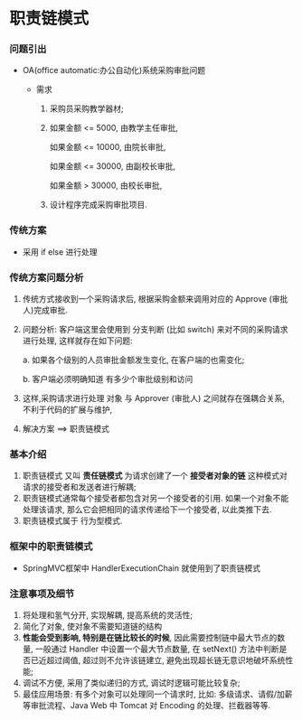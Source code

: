 # 职责链模式



### 问题引出

* OA(office automatic:办公自动化)系统采购审批问题

  * 需求

    1. 采购员采购教学器材;

    2. 如果金额 <= 5000, 由教学主任审批, 

       如果金额 <= 10000, 由院长审批, 

       如果金额 <= 30000, 由副校长审批, 

       如果金额 > 30000, 由校长审批, 

    3. 设计程序完成采购审批项目.



### 传统方案

* 采用 if else 进行处理



### 传统方案问题分析

1. 传统方式接收到一个采购请求后, 根据采购金额来调用对应的 Approve (审批人)完成审批.

2. 问题分析: 客户端这里会使用到 分支判断 (比如 switch) 来对不同的采购请求进行处理, 这样就存在如下问题:

   a. 如果各个级别的人员审批金额发生变化, 在客户端的也需变化;

   b. 客户端必须明确知道 有多少个审批级别和访问

3. 这样,采购请求进行处理 对象 与 Approver (审批人) 之间就存在强耦合关系, 不利于代码的扩展与维护,

4. 解决方案 ==> 职责链模式





### 基本介绍

1. 职责链模式 又叫 **责任链模式** 为请求创建了一个 **接受者对象的链** 这种模式对请求的接受者和发送者进行解耦;
2. 职责链模式通常每个接受者都包含对另一个接受者的引用. 如果一个对象不能处理该请求, 那么它会把相同的请求传递给下一个接受者, 以此类推下去.
3. 职责链模式属于 行为型模式.




### 框架中的职责链模式

* SpringMVC框架中 HandlerExecutionChain 就使用到了职责链模式



### 注意事项及细节

1. 将处理和氢气分开, 实现解耦, 提高系统的灵活性;
2. 简化了对象, 使对象不需要知道链的结构
3. **性能会受到影响, 特别是在链比较长的时候**, 因此需要控制链中最大节点的数量, 一般通过 Handler 中设置一个最大节点数量, 在 setNext() 方法中判断是否已近超过阈值, 超过则不允许该链建立, 避免出现超长链无意识地破坏系统性能;
4. 调试不方便, 采用了类似递归的方式, 调试时逻辑可能比较复杂;
5. 最佳应用场景: 有多个对象可以处理同一个请求时, 比如: 多级请求、请假/加薪等审批流程、Java Web 中 Tomcat 对 Encoding 的处理、拦截器等等.






